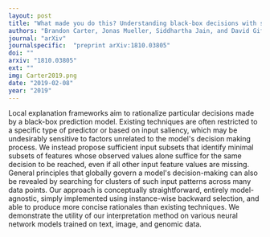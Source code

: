 ```yaml
---
layout: post
title: "What made you do this? Understanding black-box decisions with sufficient input subsets"
authors: "Brandon Carter, Jonas Mueller, Siddhartha Jain, and David Gifford"
journal: "arXiv"
journalspecific:  "preprint arXiv:1810.03805"
doi: ""
arxiv: "1810.03805"
ext: ""
img: Carter2019.png
date: "2019-02-08"
year: "2019"
---
```


Local explanation frameworks aim to rationalize particular decisions made by a black-box prediction model. Existing techniques are often restricted to a specific type of predictor or based on input saliency, which may be undesirably sensitive to factors unrelated to the model's decision making process. We instead propose sufficient input subsets that identify minimal subsets of features whose observed values alone suffice for the same decision to be reached, even if all other input feature values are missing. General principles that globally govern a model's decision-making can also be revealed by searching for clusters of such input patterns across many data points. Our approach is conceptually straightforward, entirely model-agnostic, simply implemented using instance-wise backward selection, and able to produce more concise rationales than existing techniques. We demonstrate the utility of our interpretation method on various neural network models trained on text, image, and genomic data.

